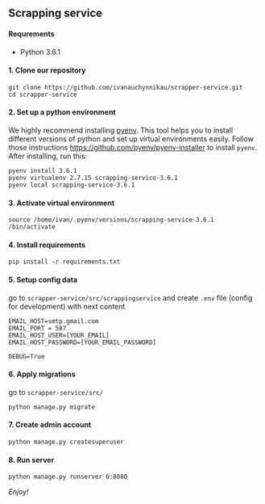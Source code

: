 ## Scrapping service

#### Requrements
* Python 3.6.1

#### 1. Clone our repository
    git clone https://github.com/ivanauchynnikau/scrapper-service.git
    cd scrapper-service

#### 2. Set up a python environment
We highly recommend installing [pyenv](https://github.com/pyenv/pyenv). 
This tool helps you to install different versions of python and set up 
virtual environments easily. Follow those instructions https://github.com/pyenv/pyenv-installer 
to install `pyenv`. After installing, run this:

    pyenv install 3.6.1
    pyenv virtualenv 2.7.15 scrapping-service-3.6.1
    pyenv local scrapping-service-3.6.1
    
#### 3. Activate virtual environment
    source /home/ivan/.pyenv/versions/scrapping-service-3.6.1 /bin/activate
    
    
#### 4. Install requirements
    pip install -r requirements.txt
    
#### 5. Setup config data
go to `scrapper-service/src/scrappingservice` and create `.env` file (config for development) 
with next content

    EMAIL_HOST=smtp.gmail.com
    EMAIL_PORT = 587
    EMAIL_HOST_USER=[YOUR_EMAIL]
    EMAIL_HOST_PASSWORD=[YOUR_EMAIL_PASSWORD]
    
    DEBUG=True    
 
    
#### 6. Apply migrations    
go to `scrapper-service/src/`

    python manage.py migrate
    
#### 7. Create admin account
    python manage.py createsuperuser    
    
#### 8. Run server    
    python manage.py runserver 0:8080


*Enjoy!*


    
     





